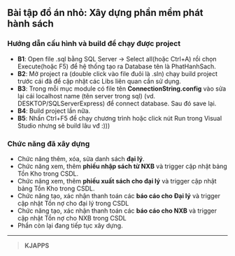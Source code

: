 ## Bài tập đồ án nhỏ: Xây dựng phần mềm phát hành sách

### Hướng dẫn cấu hình và build để chạy được project
+ **B1**: Open file .sql bằng SQL Server -> Select all(hoặc Ctrl+A) rồi chọn Execute(hoặc F5) để hệ thống tạo ra Database tên là PhatHanhSach.
+ **B2**: Mở project ra (double click vào file đuôi là .sln) chạy build project trước cái đã để cập nhật các Libs liên quan cần sử dụng.
+ **B3**: Trong mỗi mục module có file tên **ConnectionString.config** vào sửa lại cái localhost name (tên server trong sql) (vd. DESKTOP/SQLServerExpress) để connect database. Sau đó save lại.
+ **B4**: Build project lần nữa.
+ **B5**: Nhấn Ctrl+F5 để chạy chương trình hoặc click nút Run trong Visual Studio nhưng sẽ build lâu vđ :)))

### Chức năng đã xây dựng
+ Chức năng thêm, xóa, sửa danh sách **đại lý**.
+ Chức năng xem, thêm **phiếu nhập sách từ NXB** và trigger cập nhật bảng Tồn Kho trong CSDL.
+ Chức năng xem, thêm **phiếu xuất sách cho đại lý** và trigger cập nhật bảng Tồn Kho trong CSDL.
+ Chức năng tạo, xác nhận thanh toán các **báo cáo cho Đại lý** và trigger cập nhật Tồn nợ cho đại lý trong CSDL
+ Chức năng tạo, xác nhận thanh toán các **báo cáo cho NXB** và trigger cập nhật Tồn nợ cho NXB trong CSDL
+ Phần còn lại đang tiếp tục xây dựng.

___
> **KJAPPS**
